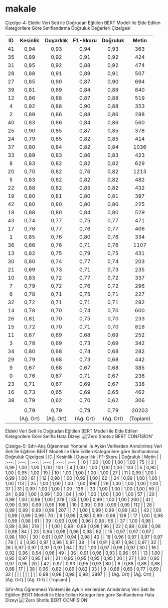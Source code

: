 # makale
Çizelge-4: Eldeki Veri Seti ile Doğrudan Eğitilen BERT Modeli ile Elde Edilen Kategorilere Göre Sınıflandırma Doğruluk Değerleri Çizelgesi

<p align="center"></p>
<table>
    <thead>
    <tr>
    <th align="center">ID</th>
    <th align="center">Kesinlik</th>
    <th align="center">Duyarlılık</th>
    <th align="center">F1-Skoru</th>
    <th align="center">Doğruluk</th>
    <th align="center">Metin</th>
    </tr>
    </thead>
    <tbody>
    <tr>
    <td align="center">41</td>
    <td align="center">0,94</td>
    <td align="center">0,93</td>
    <td align="center">0,94</td>
    <td align="center">0,93</td>
    <td align="center">363</td>
    </tr>
    <tr>
    <td align="center">35</td>
    <td align="center">0,89</td>
    <td align="center">0,92</td>
    <td align="center">0,91</td>
    <td align="center">0,92</td>
    <td align="center">424</td>
    </tr>
    <tr>
    <td align="center">31</td>
    <td align="center">0,85</td>
    <td align="center">0,92</td>
    <td align="center">0,88</td>
    <td align="center">0,92</td>
    <td align="center">474</td>
    </tr>
    <tr>
    <td align="center">28</td>
    <td align="center">0,88</td>
    <td align="center">0,91</td>
    <td align="center">0,89</td>
    <td align="center">0,91</td>
    <td align="center">507</td>
    </tr>
    <tr>
    <td align="center">27</td>
    <td align="center">0,85</td>
    <td align="center">0,90</td>
    <td align="center">0,87</td>
    <td align="center">0,90</td>
    <td align="center">694</td>
    </tr>
    <tr>
    <td align="center">39</td>
    <td align="center">0,81</td>
    <td align="center">0,89</td>
    <td align="center">0,84</td>
    <td align="center">0,89</td>
    <td align="center">840</td>
    </tr>
    <tr>
    <td align="center">12</td>
    <td align="center">0,86</td>
    <td align="center">0,88</td>
    <td align="center">0,87</td>
    <td align="center">0,88</td>
    <td align="center">519</td>
    </tr>
    <tr>
    <td align="center">4</td>
    <td align="center">0,92</td>
    <td align="center">0,88</td>
    <td align="center">0,90</td>
    <td align="center">0,88</td>
    <td align="center">353</td>
    </tr>
    <tr>
    <td align="center">2</td>
    <td align="center">0,89</td>
    <td align="center">0,86</td>
    <td align="center">0,88</td>
    <td align="center">0,86</td>
    <td align="center">288</td>
    </tr>
    <tr>
    <td align="center">40</td>
    <td align="center">0,83</td>
    <td align="center">0,86</td>
    <td align="center">0,84</td>
    <td align="center">0,86</td>
    <td align="center">560</td>
    </tr>
    <tr>
    <td align="center">25</td>
    <td align="center">0,90</td>
    <td align="center">0,85</td>
    <td align="center">0,87</td>
    <td align="center">0,85</td>
    <td align="center">378</td>
    </tr>
    <tr>
    <td align="center">24</td>
    <td align="center">0,79</td>
    <td align="center">0,85</td>
    <td align="center">0,82</td>
    <td align="center">0,85</td>
    <td align="center">414</td>
    </tr>
    <tr>
    <td align="center">37</td>
    <td align="center">0,80</td>
    <td align="center">0,84</td>
    <td align="center">0,82</td>
    <td align="center">0,84</td>
    <td align="center">1036</td>
    </tr>
    <tr>
    <td align="center">33</td>
    <td align="center">0,89</td>
    <td align="center">0,83</td>
    <td align="center">0,86</td>
    <td align="center">0,83</td>
    <td align="center">423</td>
    </tr>
    <tr>
    <td align="center">8</td>
    <td align="center">0,83</td>
    <td align="center">0,82</td>
    <td align="center">0,82</td>
    <td align="center">0,82</td>
    <td align="center">629</td>
    </tr>
    <tr>
    <td align="center">20</td>
    <td align="center">0,70</td>
    <td align="center">0,82</td>
    <td align="center">0,76</td>
    <td align="center">0,82</td>
    <td align="center">1213</td>
    </tr>
    <tr>
    <td align="center">5</td>
    <td align="center">0,83</td>
    <td align="center">0,82</td>
    <td align="center">0,82</td>
    <td align="center">0,82</td>
    <td align="center">482</td>
    </tr>
    <tr>
    <td align="center">22</td>
    <td align="center">0,88</td>
    <td align="center">0,82</td>
    <td align="center">0,85</td>
    <td align="center">0,82</td>
    <td align="center">432</td>
    </tr>
    <tr>
    <td align="center">19</td>
    <td align="center">0,80</td>
    <td align="center">0,81</td>
    <td align="center">0,80</td>
    <td align="center">0,81</td>
    <td align="center">397</td>
    </tr>
    <tr>
    <td align="center">42</td>
    <td align="center">0,80</td>
    <td align="center">0,80</td>
    <td align="center">0,80</td>
    <td align="center">0,80</td>
    <td align="center">225</td>
    </tr>
    <tr>
    <td align="center">18</td>
    <td align="center">0,88</td>
    <td align="center">0,80</td>
    <td align="center">0,84</td>
    <td align="center">0,80</td>
    <td align="center">529</td>
    </tr>
    <tr>
    <td align="center">43</td>
    <td align="center">0,74</td>
    <td align="center">0,77</td>
    <td align="center">0,75</td>
    <td align="center">0,77</td>
    <td align="center">471</td>
    </tr>
    <tr>
    <td align="center">17</td>
    <td align="center">0,76</td>
    <td align="center">0,77</td>
    <td align="center">0,76</td>
    <td align="center">0,77</td>
    <td align="center">406</td>
    </tr>
    <tr>
    <td align="center">1</td>
    <td align="center">0,85</td>
    <td align="center">0,76</td>
    <td align="center">0,80</td>
    <td align="center">0,76</td>
    <td align="center">334</td>
    </tr>
    <tr>
    <td align="center">36</td>
    <td align="center">0,66</td>
    <td align="center">0,76</td>
    <td align="center">0,71</td>
    <td align="center">0,76</td>
    <td align="center">1107</td>
    </tr>
    <tr>
    <td align="center">13</td>
    <td align="center">0,82</td>
    <td align="center">0,75</td>
    <td align="center">0,79</td>
    <td align="center">0,75</td>
    <td align="center">431</td>
    </tr>
    <tr>
    <td align="center">30</td>
    <td align="center">0,80</td>
    <td align="center">0,74</td>
    <td align="center">0,77</td>
    <td align="center">0,74</td>
    <td align="center">203</td>
    </tr>
    <tr>
    <td align="center">21</td>
    <td align="center">0,69</td>
    <td align="center">0,73</td>
    <td align="center">0,71</td>
    <td align="center">0,73</td>
    <td align="center">235</td>
    </tr>
    <tr>
    <td align="center">10</td>
    <td align="center">0,83</td>
    <td align="center">0,72</td>
    <td align="center">0,77</td>
    <td align="center">0,72</td>
    <td align="center">337</td>
    </tr>
    <tr>
    <td align="center">7</td>
    <td align="center">0,79</td>
    <td align="center">0,72</td>
    <td align="center">0,76</td>
    <td align="center">0,72</td>
    <td align="center">296</td>
    </tr>
    <tr>
    <td align="center">6</td>
    <td align="center">0,78</td>
    <td align="center">0,71</td>
    <td align="center">0,75</td>
    <td align="center">0,71</td>
    <td align="center">227</td>
    </tr>
    <tr>
    <td align="center">32</td>
    <td align="center">0,72</td>
    <td align="center">0,71</td>
    <td align="center">0,71</td>
    <td align="center">0,71</td>
    <td align="center">282</td>
    </tr>
    <tr>
    <td align="center">14</td>
    <td align="center">0,78</td>
    <td align="center">0,70</td>
    <td align="center">0,74</td>
    <td align="center">0,70</td>
    <td align="center">600</td>
    </tr>
    <tr>
    <td align="center">26</td>
    <td align="center">0,81</td>
    <td align="center">0,70</td>
    <td align="center">0,75</td>
    <td align="center">0,70</td>
    <td align="center">233</td>
    </tr>
    <tr>
    <td align="center">15</td>
    <td align="center">0,72</td>
    <td align="center">0,70</td>
    <td align="center">0,71</td>
    <td align="center">0,70</td>
    <td align="center">816</td>
    </tr>
    <tr>
    <td align="center">11</td>
    <td align="center">0,67</td>
    <td align="center">0,69</td>
    <td align="center">0,68</td>
    <td align="center">0,69</td>
    <td align="center">252</td>
    </tr>
    <tr>
    <td align="center">3</td>
    <td align="center">0,78</td>
    <td align="center">0,69</td>
    <td align="center">0,73</td>
    <td align="center">0,69</td>
    <td align="center">342</td>
    </tr>
    <tr>
    <td align="center">34</td>
    <td align="center">0,80</td>
    <td align="center">0,68</td>
    <td align="center">0,74</td>
    <td align="center">0,68</td>
    <td align="center">282</td>
    </tr>
    <tr>
    <td align="center">29</td>
    <td align="center">0,79</td>
    <td align="center">0,68</td>
    <td align="center">0,73</td>
    <td align="center">0,68</td>
    <td align="center">442</td>
    </tr>
    <tr>
    <td align="center">9</td>
    <td align="center">0,67</td>
    <td align="center">0,68</td>
    <td align="center">0,67</td>
    <td align="center">0,68</td>
    <td align="center">385</td>
    </tr>
    <tr>
    <td align="center">0</td>
    <td align="center">0,76</td>
    <td align="center">0,67</td>
    <td align="center">0,71</td>
    <td align="center">0,67</td>
    <td align="center">236</td>
    </tr>
    <tr>
    <td align="center">23</td>
    <td align="center">0,71</td>
    <td align="center">0,67</td>
    <td align="center">0,69</td>
    <td align="center">0,67</td>
    <td align="center">338</td>
    </tr>
    <tr>
    <td align="center">16</td>
    <td align="center">0,73</td>
    <td align="center">0,65</td>
    <td align="center">0,69</td>
    <td align="center">0,65</td>
    <td align="center">462</td>
    </tr>
    <tr>
    <td align="center">38</td>
    <td align="center">0,79</td>
    <td align="center">0,62</td>
    <td align="center">0,70</td>
    <td align="center">0,62</td>
    <td align="center">306</td>
    </tr>
    <tr>
    <td align="center"></td>
    <td align="center"></td>
    <td align="center"></td>
    <td align="center"></td>
    <td align="center"></td>
    <td align="center"></td>
    </tr>
    <tr>
    <td align="center"></td>
    <td align="center">0,79</td>
    <td align="center">0,79</td>
    <td align="center">0,79</td>
    <td align="center">0,79</td>
    <td align="center">20203</td>
    </tr>
    <tr>
    <td align="center"></td>
    <td align="center">(Ağ. Ort)</td>
    <td align="center">(Ağ. Ort)</td>
    <td align="center">(Ağ. Ort)</td>
    <td align="center">(Ağ. Ort)</td>
    <td align="center">(Toplam)</td>
    </tr>
    </tbody>
</table>
<p></p>

Eldeki Veri Seti ile Doğrudan Eğitilen BERT Modeli ile Elde Edilen Kategorilere Göre Sınıfla Hata Dizeyi
!['Zero Shotsız BERT CONFİSİON'](https://github.com/adresgezgini/makale/blob/main/resource/Just_BERT_CONF.png)


Çizelge-5: Sıfır-Atış Öğrenmesi Yöntemi ile Aykırı Verilerden Arındırılmış Veri Seti İle Eğitilen BERT Modeli ile Elde Edilen Kategorilere göre Sınıflandırma Doğruluk Çizelgesi
| ID    | Kesinlik   | Duyarlılık | F1-Skoru   | Doğruluk   |  Metin     |
|  :---: |  :---: |  :---: |  :---: |  :---: |  :---: |
|  0	|   1,00     |   1,00     |   1,00     |   1,00     |   75       |
|  2	|   0,99     |   1,00     |   1,00     |   1,00     |   100      |
|  4	|   1,00     |   1,00     |   1,00     |   1,00     |   133      |
|  5	|   0,90     |   1,00     |   0,95     |   1,00     |   19       |
|  10	|   1,00     |   1,00     |   1,00     |   1,00     |   27       |
|  11	|   0,99     |   1,00     |   0,99     |   1,00     |   81       |
|  12	|   0,98     |   1,00     |   0,99     |   1,00     |   62       |
|  24	|   0,99     |   1,00     |   1,00     |   1,00     |   113      |
|  25	|   1,00     |   1,00     |   1,00     |   1,00     |   196      |
|  29	|   1,00     |   1,00     |   1,00     |   1,00     |   37       |
|  31	|   0,99     |   1,00     |   1,00     |   1,00     |   136      |
|  33	|   1,00     |   1,00     |   1,00     |   1,00     |   59       |
|  34	|   0,98     |   1,00     |   0,99     |   1,00     |   84       |
|  40	|   1,00     |   1,00     |   1,00     |   1,00     |   57       |
|  20	|   0,99     |   1,00     |   0,99     |   1,00     |   278      |
|  35	|   1,00     |   0,99     |   1,00     |   1,00     |   200      |
|  41	|   0,99     |   0,99     |   0,99     |   0,99     |   198      |
|  19	|   0,99     |   0,99     |   0,99     |   0,99     |   112      |
|  28	|   0,99     |   0,99     |   0,99     |   0,99     |   207      |
|  7	|   1,00     |   0,99     |   0,99     |   0,99     |   83       |
|  43	|   1,00     |   0,99     |   0,99     |   0,99     |   70       |
|  8	|   0,99     |   0,98     |   0,99     |   0,98     |   128      |
|  17	|   1,00     |   0,98     |   0,99     |   0,98     |   61       |
|  39	|   0,93     |   0,98     |   0,96     |   0,98     |   56       |
|  37	|   1,00     |   0,98     |   0,99     |   0,98     |   218      |
|  1	|   1,00     |   0,98     |   0,99     |   0,98     |   96       |
|  22	|   0,98     |   0,98     |   0,98     |   0,98     |   84       |
|  23	|   0,94     |   0,98     |   0,96     |   0,98     |   82       |
|  15	|   0,97     |   0,97     |   0,97     |   0,98     |   160      |
|  30	|   0,91     |   0,97     |   0,94     |   0,98     |   40       |
|  18	|   0,96     |   0,97     |   0,97     |   0,97     |   78       |
|  3	|   0,95     |   0,97     |   0,96     |   0,97     |   38       |
|  14	|   0,91     |   0,97     |   0,94     |   0,97     |   32       |
|  26	|   0,97     |   0,97     |   0,97     |   0,97     |   64       |
|  32	|   1,00     |   0,97     |   0,98     |   0,97     |   30       |
|  16	|   0,92     |   0,96     |   0,94     |   0,96     |   49       |
|  36	|   0,91     |   0,96     |   0,93     |   0,96     |   91       |
|  13	|   1,00     |   0,95     |   0,97     |   0,95     |   61       |
|  21	|   0,95     |   0,95     |   0,95     |   0,95     |   20       |
|  27	|   1,00     |   0,95     |   0,97     |   0,95     |   20       |
|  42	|   0,97     |   0,93     |   0,95     |   0,93     |   80       |
|  6	|   0,88     |   0,88     |   0,88     |   0,88     |   17       |
|  38	|   0,96     |   0,82     |   0,89     |   0,82     |   33       |
|  9	|   0,88     |   0,69     |   0,77     |   0,69     |   32       |
|     |            |            |            |            |            |
|   	|   0,98     |   0,98     |   0,98     |   0,98     |  3897      |
|   	| (Ağ. Ort)  | (Ağ. Ort)  | (Ağ. Ort)  | (Ağ. Ort)  | (Toplam)   |

Sıfır-Atış Öğrenmesi Yöntemi ile Aykırı Verilerden Arındırılmış Veri Seti İle Eğitilen BERT Modeli ile Elde Edilen Kategorilere göre Sınıflandırma Hata Dizeyi
!['Zero Shotlu BERT CONFİSİON'](https://github.com/adresgezgini/makale/blob/main/resource/Zero%2BBERT_CONF.png)

